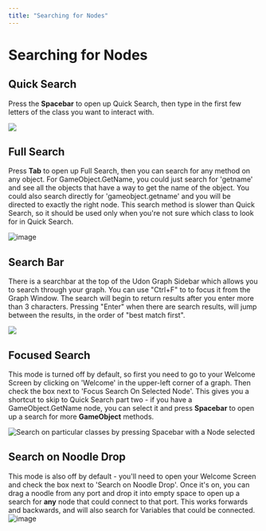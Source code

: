 ```yaml
---
title: "Searching for Nodes"
---
```


# Searching for Nodes

## Quick Search

Press the **Spacebar** to open up Quick Search, then type in the first few letters of the class you want to interact with.

![](/creators.vrchat.com/images/worlds/searching-for-nodes-b2c9ea7-gameobject-search.png)

## Full Search

Press **Tab** to open up Full Search, then you can search for any method on any object. For GameObject.GetName, you could just search for 'getname' and see all the objects that have a way to get the name of the object. You could also search directly for 'gameobject.getname' and you will be directed to exactly the right node. This search method is slower than Quick Search, so it should be used only when you're not sure which class to look for in Quick Search.

![image](/creators.vrchat.com/images/worlds/searching-for-nodes-0f8fb2b-fullsearch.png)
## Search Bar

There is a searchbar at the top of the Udon Graph Sidebar which allows you to search through your graph. 
You can use "Ctrl+F" to to focus it from the Graph Window.
The search will begin to return results after you enter more than 3 characters.
Pressing "Enter" when there are search results, will jump between the results, in the order of "best match first".

![](/creators.vrchat.com/images/worlds/searching-for-nodes-4647159-search.png)

## Focused Search

This mode is turned off by default, so first you need to go to your Welcome Screen by clicking on 'Welcome' in the upper-left corner of a graph. Then check the box next to 'Focus Search On Selected Node'. This gives you a shortcut to skip to Quick Search part two - if you have a GameObject.GetName node, you can select it and press **Spacebar** to open up a search for more **GameObject** methods.

![Search on particular classes by pressing **Spacebar** with a Node selected](/creators.vrchat.com/images/worlds/searching-for-nodes-3ef349a-focused-search.png)
## Search on Noodle Drop

This mode is also off by default - you'll need to open your Welcome Screen and check the box next to 'Search on Noodle Drop'. Once it's on, you can drag a noodle from any port and drop it into empty space to open up a search for **any** node that could connect to that port. This works forwards and backwards, and will also search for Variables that could be connected.
![image](/creators.vrchat.com/images/worlds/searching-for-nodes-8656333-portsearch.gif)
